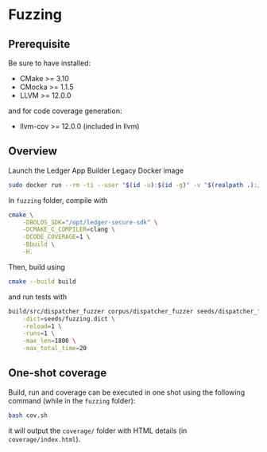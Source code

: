 
# Fuzzing

## Prerequisite

Be sure to have installed:

- CMake >= 3.10
- CMocka >= 1.1.5
- LLVM >= 12.0.0

and for code coverage generation:

- llvm-cov >= 12.0.0 (included in llvm)

## Overview

Launch the Ledger App Builder Legacy Docker image

```bash
sudo docker run --rm -ti --user "$(id -u):$(id -g)" -v "$(realpath .):/app" ghcr.io/ledgerhq/ledger-app-builder/ledger-app-builder-legacy:latest
```

In `fuzzing` folder, compile with

```bash
cmake \
    -DBOLOS_SDK="/opt/ledger-secure-sdk" \
    -DCMAKE_C_COMPILER=clang \
    -DCODE_COVERAGE=1 \
    -Bbuild \
    -H.
```

Then, build using

```bash
cmake --build build
```

and run tests with

```bash
build/src/dispatcher_fuzzer corpus/dispatcher_fuzzer seeds/dispatcher_fuzzer \
    -dict=seeds/fuzzing.dict \
    -reload=1 \
    -runs=1 \
    -max_len=1800 \
    -max_total_time=20
```

## One-shot coverage

Build, run and coverage can be executed in one shot using the following command (while in the `fuzzing` folder):

```bash
bash cov.sh
```

it will output the `coverage/` folder with HTML details (in `coverage/index.html`).
